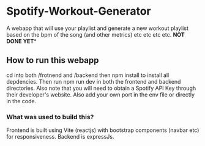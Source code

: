 # Spotify-Workout-Generator
A webapp that will use your playlist and generate a new workout playlist based on the bpm of the song (and other metrics) etc etc etc etc. **NOT DONE YET***
## How to run this webapp
cd into both /frotnend and /backend then npm install to install all depdencies. Then run npm run dev in both the frontend and backend directories. Also note that you will need to obtain a Spotify API Key through their developer's website. Also add your own port in the env file or directly in the code.
### What was used to build this?
Frontend is built using Vite (reactjs) with bootstrap components (navbar etc) for responsiveness. Backend is expressJs.
